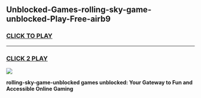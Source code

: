 
## Unblocked-Games-rolling-sky-game-unblocked-Play-Free-airb9
<h3>
<a href="https://premium76.site?title=rolling-sky-game-unblocked&ref=18A">CLICK TO PLAY</a></h3>
<hr>

<h3>
<a href="https://premium76.site?title=rolling-sky-game-unblocked&ref=18A">CLICK 2 PLAY</a>
  
</h3>

<a href="https://premium76.site?title=rolling-sky-game-unblocked&ref=18A"><img src="https://clearcache.store/games.png"></a>


**rolling-sky-game-unblocked games unblocked: Your Gateway to Fun and Accessible Online Gaming**
